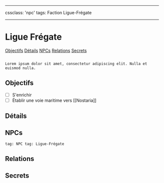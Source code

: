 
---

cssclass: 'npc'
tags: Faction Ligue-Frégate

---

# Ligue Frégate
<span class="nav">[Objectifs](#Objectifs) [Détails](#Détails) [NPCs](#NPCs) [Relations](#Relations) [Secrets](#Secrets)</span>

```ad-desc

Lorem ipsum dolor sit amet, consectetur adipiscing elit. Nulla et euismod nulla.
```

## Objectifs
- [ ] S'enrichir
- [ ] Établir une voie maritime vers [[Nostaria]]

## Détails

## NPCs
```query
tag: NPC tag: Ligue-Frégate
```

## Relations

## Secrets